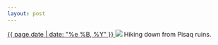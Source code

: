 ```yaml
---
layout: post
---
```


<p>
  <a href="/195">
    <time>{{ page.date | date: "%e %B, %Y" }}</time>
  </a>
  <a href="/195"><img src="{{ site.assets_url }}/195.jpg"/></a>
  <span>Hiking down from Pisaq ruins.</span>
</p>
